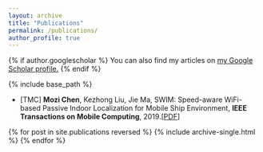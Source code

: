 ```yaml
---
layout: archive
title: "Publications"
permalink: /publications/
author_profile: true
---
```


{% if author.googlescholar %}
  You can also find my articles on <u><a href="{{author.googlescholar}}">my Google Scholar profile</a>.</u>
{% endif %}

{% include base_path %}


* [TMC] **Mozi Chen**, Kezhong Liu, Jie Ma, SWIM: Speed-aware WiFi-based Passive Indoor Localization for Mobile Ship Environment, **IEEE Transactions on Mobile Computing**, 2019.[[PDF](https://treegod13.github.io/files/TMC_SWIM.pdf)]


{% for post in site.publications reversed %}
  {% include archive-single.html %}
{% endfor %}
